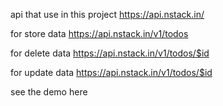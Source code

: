 api that use in this project
https://api.nstack.in/

for store data
https://api.nstack.in/v1/todos

for delete data
https://api.nstack.in/v1/todos/$id

for update data
https://api.nstack.in/v1/todos/$id

see the demo here 
